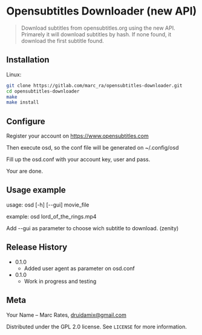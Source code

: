 # Opensubtitles Downloader (new API) 
> Download subtitles from opensubtitles.org using the new API.<br>
> Primarely it will download subtitles by hash. If none found, it download the first subtitle found.

## Installation

Linux:

```sh
git clone https://gitlab.com/marc_ra/opensubtitles-downloader.git
cd opensubtitles-downloader
make
make install
```
## Configure
Register your account on https://www.opensubtitles.com

Then execute osd, so the conf file will be generated on ~/.config/osd

Fill up the osd.conf with your account key, user and pass.

Your are done.

## Usage example

usage: osd [-h] [--gui] movie_file

example: osd lord_of_the_rings.mp4

Add --gui as parameter to choose wich subtitle to download. (zenity)

## Release History

* 0.1.0
    * Added user agent as parameter on osd.conf
* 0.1.0
    * Work in progress and testing

## Meta

Your Name – Marc Rates, druidamix@gmail.com

Distributed under the GPL 2.0 license. See ``LICENSE`` for more information.


